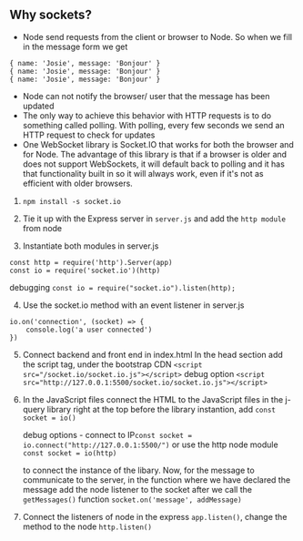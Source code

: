## Why sockets?

- Node send requests from the client or browser to Node. So when we fill in the message form we get

```
{ name: 'Josie', message: 'Bonjour' }
{ name: 'Josie', message: 'Bonjour' }
{ name: 'Josie', message: 'Bonjour' }
```

- Node can not notify the browser/ user that the message has been updated
- The only way to achieve this behavior with HTTP requests is to do something called polling. With polling, every few seconds we send an HTTP request to check for updates
- One WebSocket library is Socket.IO that works for both the browser and for Node. The advantage of this library is that if a browser is older and does not support WebSockets, it will default back to polling and it has that functionality built in so it will always work, even if it's not as efficient with older browsers.

1. `npm install -s socket.io`

2. Tie it up with the Express server in `server.js` and add the `http module` from node

3. Instantiate both modules in server.js

```
const http = require('http').Server(app)
const io = require('socket.io')(http)
```

debugging `const io = require("socket.io").listen(http);`

4. Use the socket.io method with an event listener in server.js

```
io.on('connection', (socket) => {
    console.log('a user connected')
})
```

5. Connect backend and front end in index.html
   In the head section add the script tag, under the bootstrap CDN
   `<script src="/socket.io/socket.io.js"></script>`
   debug option
   `<script src="http://127.0.0.1:5500/socket.io/socket.io.js"></script>`

6. In the JavaScript files connect the HTML to the JavaScript files in the j-query library
   right at the top before the library instantion, add `const socket = io()`

   debug options - connect to IP`const socket = io.connect("http://127.0.0.1:5500/")` or use the http node module `const socket = io(http)`

   to connect the instance of the libary. Now, for the message to communicate to the server, in the function where we have declared the message add the node listener to the socket after we call the `getMessages()` function `socket.on('message', addMessage)`

7. Connect the listeners of node in the express `app.listen()`, change the method to the node `http.listen()`

